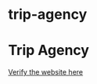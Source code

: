 # trip-agency
<h1>Trip Agency</h1>
<a href="https://filipedeabraga.github.io/trip-agency">Verify the website here</a>
